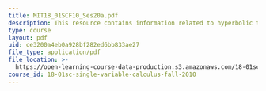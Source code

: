 ```yaml
---
title: MIT18_01SCF10_Ses20a.pdf
description: This resource contains information related to hyperbolic trig functions.
type: course
layout: pdf
uid: ce3200a4eb0a928bf282ed6bb833ae27
file_type: application/pdf
file_location: >-
  https://open-learning-course-data-production.s3.amazonaws.com/18-01sc-single-variable-calculus-fall-2010/ce3200a4eb0a928bf282ed6bb833ae27_MIT18_01SCF10_Ses20a.pdf
course_id: 18-01sc-single-variable-calculus-fall-2010
---
```


